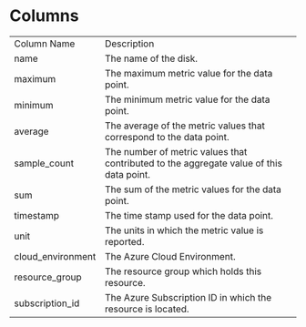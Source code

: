 # Columns  

<table>
	<tr><td>Column Name</td><td>Description</td></tr>
	<tr><td>name</td><td>The name of the disk.</td></tr>
	<tr><td>maximum</td><td>The maximum metric value for the data point.</td></tr>
	<tr><td>minimum</td><td>The minimum metric value for the data point.</td></tr>
	<tr><td>average</td><td>The average of the metric values that correspond to the data point.</td></tr>
	<tr><td>sample_count</td><td>The number of metric values that contributed to the aggregate value of this data point.</td></tr>
	<tr><td>sum</td><td>The sum of the metric values for the data point.</td></tr>
	<tr><td>timestamp</td><td>The time stamp used for the data point.</td></tr>
	<tr><td>unit</td><td>The units in which the metric value is reported.</td></tr>
	<tr><td>cloud_environment</td><td>The Azure Cloud Environment.</td></tr>
	<tr><td>resource_group</td><td>The resource group which holds this resource.</td></tr>
	<tr><td>subscription_id</td><td>The Azure Subscription ID in which the resource is located.</td></tr>
</table>